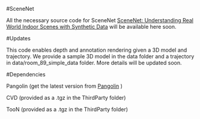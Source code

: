 #SceneNet

All the necessary source code for SceneNet  [SceneNet: Understanding Real World Indoor Scenes with Synthetic Data](http://arxiv.org/abs/1511.07041) will be available here soon.

#Updates

This code enables depth and annotation rendering given a 3D model and trajectory. We provide a sample 3D model in the data folder and a trajectory in data/room_89_simple_data folder. More details will be updated soon.

#Dependencies

Pangolin (get the latest version from [Pangolin](https://github.com/stevenlovegrove/Pangolin) )

CVD (provided as a .tgz in the ThirdParty folder)

TooN (provided as a .tgz in the ThirdParty folder)
